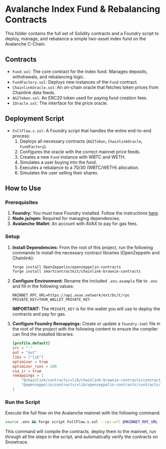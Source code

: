 # Avalanche Index Fund & Rebalancing Contracts

This folder contains the full set of Solidity contracts and a Foundry script to deploy, manage, and rebalance a simple two-asset index fund on the Avalanche C-Chain.

## Contracts

- `Fund.sol`: The core contract for the index fund. Manages deposits, withdrawals, and rebalancing logic.
- `FundFactory.sol`: Deploys new instances of the `Fund` contract.
- `ChainlinkOracle.sol`: An on-chain oracle that fetches token prices from Chainlink data feeds.
- `AGIToken.sol`: An ERC20 token used for paying fund creation fees.
- `IOracle.sol`: The interface for the price oracle.

## Deployment Script

- `FullFlow.s.sol`: A Foundry script that handles the entire end-to-end process:
    1.  Deploys all necessary contracts (`AGIToken`, `ChainlinkOracle`, `FundFactory`).
    2.  Configures the oracle with the correct mainnet price feeds.
    3.  Creates a new `Fund` instance with WBTC and WETH.
    4.  Simulates a user buying into the fund.
    5.  Executes a rebalance to a 70/30 (WBTC/WETH) allocation.
    6.  Simulates the user selling their shares.

## How to Use

### Prerequisites

1.  **Foundry:** You must have Foundry installed. Follow the instructions [here](https://book.getfoundry.sh/getting-started/installation).
2.  **Node.js/npm:** Required for managing dependencies.
3.  **Avalanche Wallet:** An account with AVAX to pay for gas fees.

### Setup

1.  **Install Dependencies:** From the root of this project, run the following commands to install the necessary contract libraries (OpenZeppelin and Chainlink):
    ```bash
    forge install OpenZeppelin/openzeppelin-contracts
    forge install smartcontractkit/chainlink-brownie-contracts
    ```

2.  **Configure Environment:** Rename the included `.env.example` file to `.env` and fill in the following values:
    ```
    MAINNET_RPC_URL=https://api.avax.network/ext/bc/C/rpc
    PRIVATE_KEY=YOUR_WALLET_PRIVATE_KEY
    ```
    **IMPORTANT:** The `PRIVATE_KEY` is for the wallet you will use to deploy the contracts and pay for gas.

3.  **Configure Foundry Remappings:** Create or update a `foundry.toml` file in the root of the project with the following content to ensure the compiler can find the installed libraries:
    ```toml
    [profile.default]
    src = "."
    out = "out"
    libs = ["lib"]
    optimizer = true
    optimizer_runs = 200
    via_ir = true
    remappings = [
        "@chainlink/contracts/=lib/chainlink-brownie-contracts/contracts/",
        "@openzeppelin/contracts/=lib/openzeppelin-contracts/contracts/"
    ]
    ```

### Run the Script

Execute the full flow on the Avalanche mainnet with the following command:

```bash
source .env && forge script FullFlow.s.sol --rpc-url $MAINNET_RPC_URL -vvvv --broadcast --private-key $PRIVATE_KEY --verify
```

This command will compile the contracts, deploy them to the mainnet, run through all the steps in the script, and automatically verify the contracts on Snowtrace.
